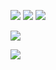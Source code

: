 [![](https://badgen.net/badge/License/MIT/0f0)](LICENSE)
[![](https://badgen.net/badge/Version/2021.11.16.0/0f0)](https://calver.org)
[![](https://badgen.net/badge/Calendar%20Versioning/YYYY.MM.DD.MICRO/0f0)](https://calver.org)

[![](https://github-readme-stats.vercel.app/api/wakatime?username=@lts372005&title_color=00ff00&text_color=00ff00&bg_color=121212&layout=compact)](https://github.com/anuraghazra/github-readme-stats)

[![](https://github-readme-stats.vercel.app/api?username=lts372005&title_color=00ff00&text_color=00ff00&icon_color=00ff00&bg_color=121212&show_icons=true&include_all_commits=true&count_private=true)](https://github.com/anuraghazra/github-readme-stats)
